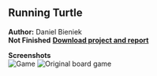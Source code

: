 ## Running Turtle  
**Author:** Daniel Bieniek  
**Not Finished**
**[Download project and report](https://github.com/DanielBieniek/Running-Turtle/releases)**

**Screenshots**  
![Game](https://i.imgur.com/hOew5Lx.png)
![Original board game](https://i.imgur.com/kE7q3c1.jpg)  

